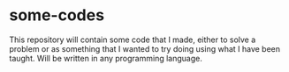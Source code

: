# some-codes
This repository will contain some code that I made, either to solve a problem or as something that I wanted to try doing using what I have been taught. Will be written in any programming language.
